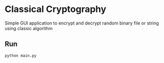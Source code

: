 # Classical Cryptography
Simple GUI application to encrypt and decrypt random binary file or string using classic algorithm

## Run
```
python main.py
```